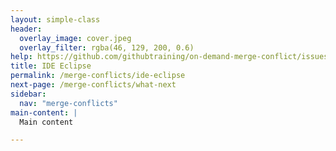 ```yaml
---
layout: simple-class
header:
  overlay_image: cover.jpeg
  overlay_filter: rgba(46, 129, 200, 0.6)
help: https://github.com/githubtraining/on-demand-merge-conflict/issues/new?title=I%20need%20help&body=Describe%20what%20you%20need%20help%20with%20here.&labels=Help%20Wanted
title: IDE Eclipse
permalink: /merge-conflicts/ide-eclipse
next-page: /merge-conflicts/what-next
sidebar:
  nav: "merge-conflicts"
main-content: |
  Main content

---
```

